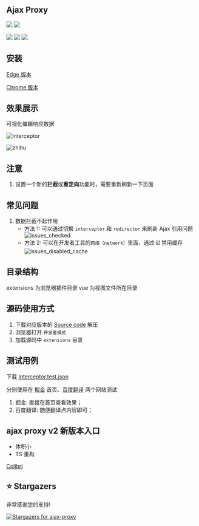 ## Ajax Proxy

<!-- 原始项目已迁移 _main-history-20220127_ -->

[![](https://img.shields.io/chrome-web-store/v/jbikjaejnjfbloojafllmdiknfndgljo.svg?logo=Google%20Chrome&logoColor=white&color=red&style=flat-square)](https://chrome.google.com/webstore/detail/ajax-proxy/jbikjaejnjfbloojafllmdiknfndgljo)
[![](https://img.shields.io/chrome-web-store/stars/jbikjaejnjfbloojafllmdiknfndgljo.svg?logo=Google%20Chrome&logoColor=white&color=red&style=flat-square)](https://chrome.google.com/webstore/detail/ajax-proxy/jbikjaejnjfbloojafllmdiknfndgljo)

<!-- [![](https://img.shields.io/chrome-web-store/users/jbikjaejnjfbloojafllmdiknfndgljo.svg?logo=Google%20Chrome&logoColor=white&color=red&style=flat-square)](https://chrome.google.com/webstore/detail/ajax-proxy/jbikjaejnjfbloojafllmdiknfndgljo) -->

<!-- Temporary badges for edge -->

[![](https://img.shields.io/badge/dynamic/json?label=edge%20add-on&style=flat-square&prefix=v&query=%24.version&url=https%3A%2F%2Fmicrosoftedge.microsoft.com%2Faddons%2Fgetproductdetailsbycrxid%2Filadajdkobpmadjfpeginhngnneaoefi)](https://microsoftedge.microsoft.com/addons/detail/ajax-proxy/iladajdkobpmadjfpeginhngnneaoefi)
[![](https://img.shields.io/badge/dynamic/json?label=rating&suffix=/5&style=flat-square&query=%24.averageRating&url=https%3A%2F%2Fmicrosoftedge.microsoft.com%2Faddons%2Fgetproductdetailsbycrxid%2Filadajdkobpmadjfpeginhngnneaoefi)](https://microsoftedge.microsoft.com/addons/detail/ajax-proxy/iladajdkobpmadjfpeginhngnneaoefi)
[![](https://img.shields.io/badge/dynamic/json?label=users&style=flat-square&query=%24.activeInstallCount&url=https%3A%2F%2Fmicrosoftedge.microsoft.com%2Faddons%2Fgetproductdetailsbycrxid%2Filadajdkobpmadjfpeginhngnneaoefi)](https://microsoftedge.microsoft.com/addons/detail/ajax-proxy/iladajdkobpmadjfpeginhngnneaoefi)

## 安装

[Edge 版本](https://microsoftedge.microsoft.com/addons/detail/ajax-proxy/iladajdkobpmadjfpeginhngnneaoefi)

[Chrome 版本](https://chrome.google.com/webstore/detail/ajax-proxy/jbikjaejnjfbloojafllmdiknfndgljo)

## 效果展示

可视化编辑响应数据

![interceptor](https://github.com/g0ngjie/ajax-proxy/wiki/images/interceptor-1.png)

![zhihu](https://github.com/g0ngjie/ajax-proxy/wiki/images/zhihu-ajaxproxy.png)

## 注意

1. 设置一个新的**拦截**或**重定向**功能时，需要重新刷新一下页面

## 常见问题

1. 数据拦截不起作用
   - 方法 1: 可以通过切换 `interceptor` 和 `redirector` 来刷新 Ajax 引用问题
     ![issues_checked](https://github.com/g0ngjie/ajax-proxy/wiki/images/issues_checked.png)
   - 方法 2: 可以在开发者工具的`网络（network）`里面，通过 ☑️ 禁用缓存
     ![issues_disabled_cache](https://github.com/g0ngjie/ajax-proxy/wiki/images/issues_disabled_cache.png)

## 目录结构

extensions 为浏览器插件目录
vue 为视图文件所在目录

## 源码使用方式

1. 下载对应版本的 [Source code](https://github.com/g0ngjie/ajax-proxy/releases) 解压
2. 浏览器打开 `开发者模式`
3. 加载源码中 `extensions` 目录

## 测试用例

下载 [Interceptor.test.json](https://github.com/g0ngjie/ajax-proxy/blob/main/Interceptor.test.json)

分别使用在 [掘金](https://juejin.cn/) 首页、[百度翻译](https://fanyi.baidu.com/) 两个网站测试

1. 掘金: 直接在首页查看效果；
2. 百度翻译: 随便翻译点内容即可；

## ajax proxy v2 新版本入口

- 体积小
- TS 重构

[Colibri](https://github.com/g0ngjie/colibri)

## ⭐ Stargazers

非常感谢您的支持!

[![Stargazers for ajax-proxy](https://reporoster.com/stars/g0ngjie/ajax-proxy)](https://github.com/g0ngjie/ajax-proxy/stargazers)
